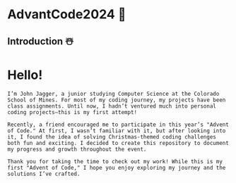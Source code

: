 # AdvantCode2024 🎄

## Introduction ☃️
# Hello!

    I’m John Jagger, a junior studying Computer Science at the Colorado School of Mines. For most of my coding journey, my projects have been class assignments. Until now, I hadn’t ventured much into personal coding projects—this is my first attempt!

    Recently, a friend encouraged me to participate in this year’s "Advent of Code." At first, I wasn’t familiar with it, but after looking into it, I found the idea of solving Christmas-themed coding challenges both fun and exciting. I decided to create this repository to document my progress and growth throughout the event.

    Thank you for taking the time to check out my work! While this is my first "Advent of Code," I hope you enjoy exploring my journey and the solutions I’ve crafted.
